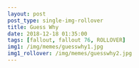 ```yaml
---
layout: post
post_type: single-img-rollover
title: Guess Why
date: 2018-12-18 01:35:00
tags: [fallout, fallout 76, ROLLOVER]
img1: /img/memes/guesswhy1.jpg
img1_rollover: /img/memes/guesswhy2.jpg
---
```

